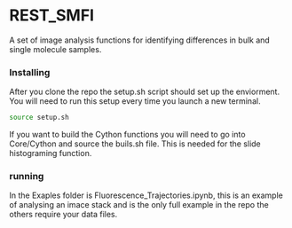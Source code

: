 # REST_SMFI

A set of image analysis functions for identifying differences in bulk and single molecule samples.

### Installing

After you clone the repo the setup.sh script should set up the enviorment.
You will need to run this setup every time you launch a new terminal. 

```bash
source setup.sh
```
If you want to build the Cython functions you will need to go into Core/Cython and source the buils.sh file.
This is needed for the slide histograming function. 


### running

In the Exaples folder is Fluorescence_Trajectories.ipynb, this is an example of analysing an imace stack and is the only full example in the repo the others require your data files. 
